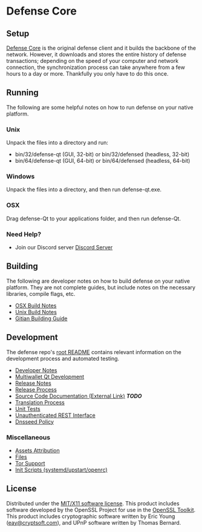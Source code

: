 Defense Core
=====================

Setup
---------------------
[Defense Core](http://stance-defense.org) is the original defense client and it builds the backbone of the network. However, it downloads and stores the entire history of defense transactions; depending on the speed of your computer and network connection, the synchronization process can take anywhere from a few hours to a day or more. Thankfully you only have to do this once.

Running
---------------------
The following are some helpful notes on how to run defense on your native platform.

### Unix

Unpack the files into a directory and run:

- bin/32/defense-qt (GUI, 32-bit) or bin/32/defensed (headless, 32-bit)
- bin/64/defense-qt (GUI, 64-bit) or bin/64/defensed (headless, 64-bit)

### Windows

Unpack the files into a directory, and then run defense-qt.exe.

### OSX

Drag defense-Qt to your applications folder, and then run defense-Qt.

### Need Help?

* Join our Discord server [Discord Server](https://discord.stance-defense.org)

Building
---------------------
The following are developer notes on how to build defense on your native platform. They are not complete guides, but include notes on the necessary libraries, compile flags, etc.

- [OSX Build Notes](build-osx.md)
- [Unix Build Notes](build-unix.md)
- [Gitian Building Guide](gitian-building.md)

Development
---------------------
The defense repo's [root README](https://github.com/defense/defense/blob/master/README.md) contains relevant information on the development process and automated testing.

- [Developer Notes](developer-notes.md)
- [Multiwallet Qt Development](multiwallet-qt.md)
- [Release Notes](release-notes.md)
- [Release Process](release-process.md)
- [Source Code Documentation (External Link)](https://dev.visucore.com/bitcoin/doxygen/) ***TODO***
- [Translation Process](translation_process.md)
- [Unit Tests](unit-tests.md)
- [Unauthenticated REST Interface](REST-interface.md)
- [Dnsseed Policy](dnsseed-policy.md)

### Miscellaneous
- [Assets Attribution](assets-attribution.md)
- [Files](files.md)
- [Tor Support](tor.md)
- [Init Scripts (systemd/upstart/openrc)](init.md)

License
---------------------
Distributed under the [MIT/X11 software license](http://www.opensource.org/licenses/mit-license.php).
This product includes software developed by the OpenSSL Project for use in the [OpenSSL Toolkit](https://www.openssl.org/). This product includes
cryptographic software written by Eric Young ([eay@cryptsoft.com](mailto:eay@cryptsoft.com)), and UPnP software written by Thomas Bernard.
